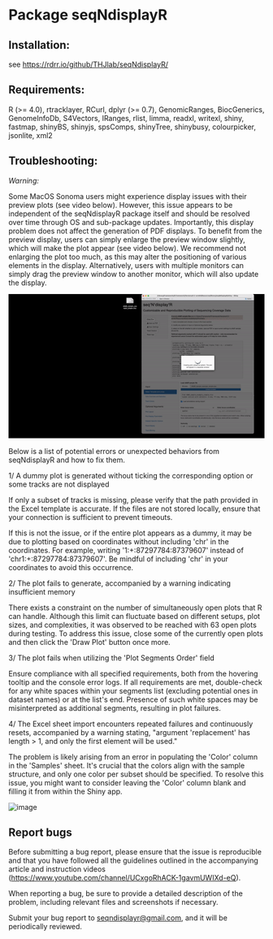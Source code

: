 # Package seqNdisplayR

## Installation:

see https://rdrr.io/github/THJlab/seqNdisplayR/

## Requirements:
R (>= 4.0), 
rtracklayer, 
RCurl, 
dplyr (>= 0.7), 
GenomicRanges, 
BiocGenerics,
GenomeInfoDb,
S4Vectors,
IRanges,
rlist,
limma,
readxl,
writexl,
shiny,
fastmap,
shinyBS,
shinyjs,
spsComps,
shinyTree,
shinybusy,
colourpicker,
jsonlite,
xml2

## Troubleshooting:

_Warning:_

Some MacOS Sonoma users might experience display issues with their preview plots (see video below). However, this issue appears to be independent of the seqNdisplayR package itself and should be resolved over time through OS and sub-package updates. Importantly, this display problem does not affect the generation of PDF displays. To benefit from the preview display, users can simply enlarge the preview window slightly, which will make the plot appear (see video below). We recommend not enlarging the plot too much, as this may alter the positioning of various elements in the display. Alternatively, users with multiple monitors can simply drag the preview window to another monitor, which will also update the display.

![fixing_plot_preview](https://github.com/THJlab/seqNdisplayR/blob/master/fixing_plot_preview.gif)

Below is a list of potential errors or unexpected behaviors from seqNdisplayR and how to fix them.

1/ A dummy plot is generated without ticking the corresponding option or some tracks are not displayed

If only a subset of tracks is missing, please verify that the path provided in the Excel template is accurate. If the files are not stored locally, ensure that your connection is sufficient to prevent timeouts.

If this is not the issue, or if the entire plot appears as a dummy, it may be due to plotting based on coordinates without including 'chr' in the coordinates. For example, writing '1:+:87297784:87379607' instead of 'chr1:+:87297784:87379607'. Be mindful of including 'chr' in your coordinates to avoid this occurrence.

2/ The plot fails to generate, accompanied by a warning indicating insufficient memory

There exists a constraint on the number of simultaneously open plots that R can handle. Although this limit can fluctuate based on different setups, plot sizes, and complexities, it was observed to be reached with 63 open plots during testing.
To address this issue, close some of the currently open plots and then click the 'Draw Plot' button once more.

3/ The plot fails when utilizing the 'Plot Segments Order' field

Ensure compliance with all specified requirements, both from the hovering tooltip and the console error logs.
If all requirements are met, double-check for any white spaces within your segments list (excluding potential ones in dataset names) or at the list's end. Presence of such white spaces may be misinterpreted as additional segments, resulting in plot failures.

4/ The Excel sheet import encounters repeated failures and continuously resets, accompanied by a warning stating, "argument 'replacement' has length > 1, and only the first element will be used."

The problem is likely arising from an error in populating the 'Color' column in the 'Samples' sheet. It's crucial that the colors align with the sample structure, and only one color per subset should be specified. To resolve this issue, you might want to consider leaving the 'Color' column blank and filling it from within the Shiny app.

<img width="452" alt="image" src="https://github.com/THJlab/seqNdisplayR/assets/95024722/0cde9772-8cdd-4f8a-94aa-e7bdba4f3b6f">


## Report bugs
Before submitting a bug report, please ensure that the issue is reproducible and that you have followed all the guidelines outlined in the accompanying article and instruction videos (https://www.youtube.com/channel/UCxgoRhACK-1gavmUWIXd-eQ).

When reporting a bug, be sure to provide a detailed description of the problem, including relevant files and screenshots if necessary.

Submit your bug report to seqndisplayr@gmail.com, and it will be periodically reviewed.



